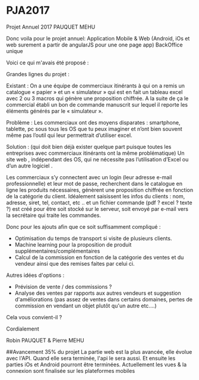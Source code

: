 # PJA2017
Projet Annuel 2017 PAUQUET MEHU

Donc voila pour le projet annuel: 
Application Mobile & Web (Android, iOs et web surement a partir de angularJS pour une one page app)
BackOffice unique

Voici ce qui m'avais été proposé : 

Grandes lignes du projet :
 
Existant :
On a une équipe de commerciaux itinérants à qui on a remis un catalogue « papier » et un « simulateur » qui est en fait un tableau excel avec 2 ou 3 macros  qui génère  une proposition chiffrée. A la suite de ça le commercial établi un bon de commande manuscrit sur lequel il reporte les éléments générés par le « simulateur ».
 
Problème :
Les commerciaux ont des moyens disparates : smartphone, tablette, pc sous tous les OS que tu peux imaginer et n’ont bien souvent même pas l’outil qui leur permettrait d’utiliser excel.
 
Solution : (qui doit bien déjà exister quelque part puisque toutes les entreprises avec commerciaux itinérants ont la même problématique)
Un site web , indépendant des OS, qui ne nécessite pas l’utilisation d’Excel ou d’un autre logiciel . 
 
Les commerciaux s’y connectent avec un login (leur adresse e-mail professionnelle) et leur mot de passe, recherchent dans le catalogue en ligne les produits nécessaires, génèrent une proposition chiffrée en fonction de la catégorie du client. Idéalement saisissent les infos du clients : nom, adresse, siret, tel, contact, etc .. et un fichier commande (pdf ? excel ? texte ?) est créé pour être soit stocké sur le serveur, soit envoyé par e-mail vers la secrétaire qui traite les commandes.
 


Donc pour les ajouts afin que ce soit suffisamment compliqué : 
- Optimisation du temps de transport si visite de plusieurs clients.
- Machine learning pour la proposition de produit supplémentaires/complémentaires
- Calcul de la commission en fonction de la catégorie des ventes et du vendeur ainsi que des remises faites par celui ci.

Autres idées d'options :
- Prévision de vente / des commissions  ? 
- Analyse des ventes par rapports aux autres vendeurs et suggestion d'améliorations (pas assez de ventes dans certains domaines, pertes de commission en vendant un objet plutôt qu'un autre etc....)

Cela vous convient-il ? 

Cordialement

Robin PAUQUET & Pierre MEHU

##Avancement
35% du projet 
La partie web est la plus avancée, elle évolue avec l'API. Quand elle sera terminée, l'api le sera aussi. 
Et ensuite les parties iOs et Android pourront être terminées.
Actuellement les vues & la connexion sont finalisée sur les plateformes mobiles
